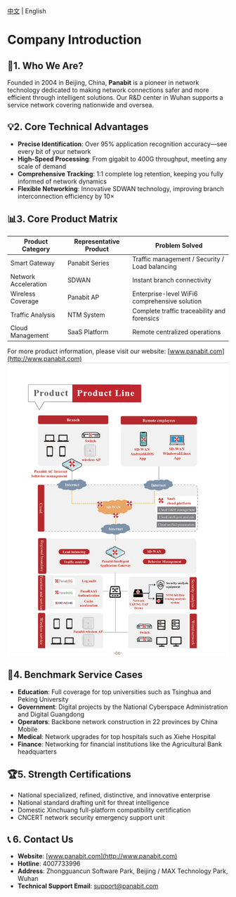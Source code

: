 <p><a href="README_CN.md">中文</a> | English</p>

# Company Introduction

## 🏢1. Who We Are? 
Founded in 2004 in Beijing, China, **Panabit** is a pioneer in network technology dedicated to making network connections safer and more efficient through intelligent solutions. Our R&D center in Wuhan supports a service network covering nationwide and oversea.

## 💡2. Core Technical Advantages 
- **Precise Identification**: Over 95% application recognition accuracy—see every bit of your network  
- **High-Speed Processing**: From gigabit to 400G throughput, meeting any scale of demand  
- **Comprehensive Tracking**: 1:1 complete log retention, keeping you fully informed of network dynamics  
- **Flexible Networking**: Innovative SDWAN technology, improving branch interconnection efficiency by 10×  

## 📊3. Core Product Matrix 
| **Product Category** | **Representative Product** | **Problem Solved**                              |
| -------------------- | -------------------------- | ----------------------------------------------- |
| Smart Gateway        | Panabit Series             | Traffic management / Security / Load balancing  |
| Network Acceleration | SDWAN                      | Instant branch connectivity                     |
| Wireless Coverage    | Panabit AP                 | Enterprise-level WiFi6 comprehensive solution   |
| Traffic Analysis     | NTM System                 | Complete traffic traceability and forensics     |
| Cloud Management     | SaaS Platform              | Remote centralized operations                   |

For more product information, please visit our website: [www.panabit.com](http://www.panabit.com)
![Product Line Diagram](assets/ProductLine.png)
## 🌟4. Benchmark Service Cases 
- **Education**: Full coverage for top universities such as Tsinghua and Peking University  
- **Government**: Digital projects by the National Cyberspace Administration and Digital Guangdong  
- **Operators**: Backbone network construction in 22 provinces by China Mobile  
- **Medical**: Network upgrades for top hospitals such as Xiehe Hospital  
- **Finance**: Networking for financial institutions like the Agricultural Bank headquarters  

## 🏆5. Strength Certifications 
- National specialized, refined, distinctive, and innovative enterprise  
- National standard drafting unit for threat intelligence  
- Domestic Xinchuang full-platform compatibility certification  
- CNCERT network security emergency support unit  

## 📞 6. Contact Us 
- **Website**: [www.panabit.com](http://www.panabit.com)  
- **Hotline**: 4007733996  
- **Address**: Zhongguancun Software Park, Beijing / MAX Technology Park, Wuhan  
- **Technical Support Email**: support@panabit.com

